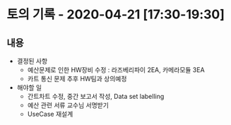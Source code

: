 # 토의 기록 - 2020-04-21 [17:30-19:30]

## 내용
* 결정된 사항
    * 예산문제로 인한 HW장비 수정 : 라즈베리파이 2EA, 카메라모듈 3EA
    * 카트 통신 문제 추후 HW팀과 상의예정
* 해야할 일
    * 간트차트 수정, 중간 보고서 작성, Data set labelling
    * 예산 관련 서류 교수님 서명받기
    * UseCase 재설계
